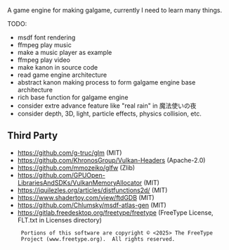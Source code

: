 A game engine for making galgame, currently I need to learn many things.

TODO:
* msdf font rendering
* ffmpeg play music
* make a music player as example
* ffmpeg play video
* make kanon in source code
* read game engine architecture
* abstract kanon making process to form galgame engine base architecture
* rich base function for galgame engine
* consider extre advance feature like "real rain" in 魔法使いの夜
* consider depth, 3D, light, particle effects, physics collision, etc.

## Third Party
* https://github.com/g-truc/glm (MIT)
* https://github.com/KhronosGroup/Vulkan-Headers (Apache-2.0)
* https://github.com/mmozeiko/glfw (Zlib)
* https://github.com/GPUOpen-LibrariesAndSDKs/VulkanMemoryAllocator (MIT)
* https://iquilezles.org/articles/distfunctions2d/ (MIT)
* https://www.shadertoy.com/view/ftdGDB (MIT)
* https://github.com/Chlumsky/msdf-atlas-gen (MIT)
* https://gitlab.freedesktop.org/freetype/freetype (FreeType License, FLT.txt in Licenses directory)
   ```
    Portions of this software are copyright © <2025> The FreeType
    Project (www.freetype.org).  All rights reserved.
   ```
